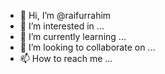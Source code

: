- 👋 Hi, I’m @raifurrahim
- 👀 I’m interested in ...
- 🌱 I’m currently learning ...
- 💞️ I’m looking to collaborate on ...
- 📫 How to reach me ...

<!---
raifurrahim/raifurrahim is a ✨ special ✨ repository because its `README.md` (this file) appears on your GitHub profile.
You can click the Preview link to take a look at your changes.
--->
